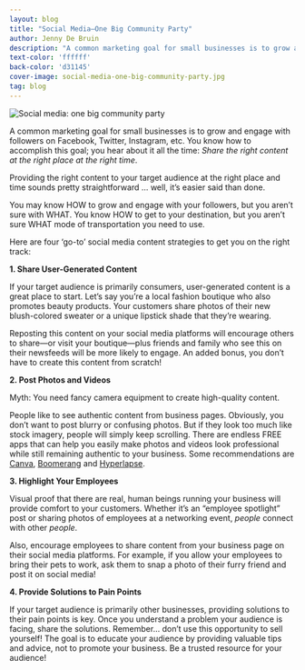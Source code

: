 ```yaml
---
layout: blog
title: "Social Media—One Big Community Party"
author: Jenny De Bruin
description: "A common marketing goal for small businesses is to grow and engage with followers on social media. Here are four ‘go-to’ social media content strategies to get you on the right track."
text-color: 'ffffff'
back-color: 'd31145'
cover-image: social-media-one-big-community-party.jpg
tag: blog
---
```


<img data-aos="fade-up" src="/img/blog/social-media-one-big-community-party.jpg"
alt="Social media: one big community party"
srcset="
/img/blog/social-media-one-big-community-party-2500.jpg 2400w,
/img/blog/social-media-one-big-community-party-1800.jpg 1800w,
/img/blog/social-media-one-big-community-party-1200.jpg 1200w,
/img/blog/social-media-one-big-community-party-900.jpg 900w,
/img/blog/social-media-one-big-community-party-600.jpg 600w,
/img/blog/social-media-one-big-community-party-400.jpg 400w" />

A common marketing goal for small businesses is to grow and engage with followers on Facebook, Twitter, Instagram, etc. You know how to accomplish this goal; you hear about it all the time: _Share the right content at the right place at the right time_.

Providing the right content to your target audience at the right place and time sounds pretty straightforward … well, it’s easier said than done.

You may know HOW to grow and engage with your followers, but you aren’t sure with WHAT. You know HOW to get to your destination, but you aren’t sure WHAT mode of transportation you need to use.

Here are four ‘go-to’ social media content strategies to get you on the right track:

**1.	Share User-Generated Content**

If your target audience is primarily consumers, user-generated content is a great place to start. Let’s say you’re a local fashion boutique who also promotes beauty products. Your customers share photos of their new blush-colored sweater or a unique lipstick shade that they’re wearing.

Reposting this content on your social media platforms will encourage others to share—or visit your boutique—plus friends and family who see this on their newsfeeds will be more likely to engage. An added bonus, you don’t have to create this content from scratch!

**2.	Post Photos and Videos**

Myth: You need fancy camera equipment to create high-quality content.

People like to see authentic content from business pages. Obviously, you don’t want to post blurry or confusing photos. But if they look too much like stock imagery, people will simply keep scrolling. There are endless FREE apps that can help you easily make photos and videos look professional while still remaining authentic to your business. Some recommendations are <a href="https://apps.apple.com/us/app/canva-graphic-design-photo-editing/id897446215" target="\_blank" rel="noreferrer">Canva</a>, <a href="https://apps.apple.com/us/app/boomerang-from-instagram/id1041596399" target="\_blank" rel="noreferrer">Boomerang</a> and <a href="https://apps.apple.com/us/app/hyperlapse-from-instagram/id740146917" target="\_blank" rel="noreferrer">Hyperlapse</a>.

**3.	Highlight Your Employees**

Visual proof that there are real, human beings running your business will provide comfort to your customers. Whether it’s an “employee spotlight” post or sharing photos of employees at a networking event, _people_ connect with other _people_.

Also, encourage employees to share content from your business page on their social media platforms. For example, if you allow your employees to bring their pets to work, ask them to snap a photo of their furry friend and post it on social media!

**4.	Provide Solutions to Pain Points**

If your target audience is primarily other businesses, providing solutions to their pain points is key. Once you understand a problem your audience is facing, share the solutions. Remember… don’t use this opportunity to sell yourself! The goal is to educate your audience by providing valuable tips and advice, not to promote your business. Be a trusted resource for your audience!
